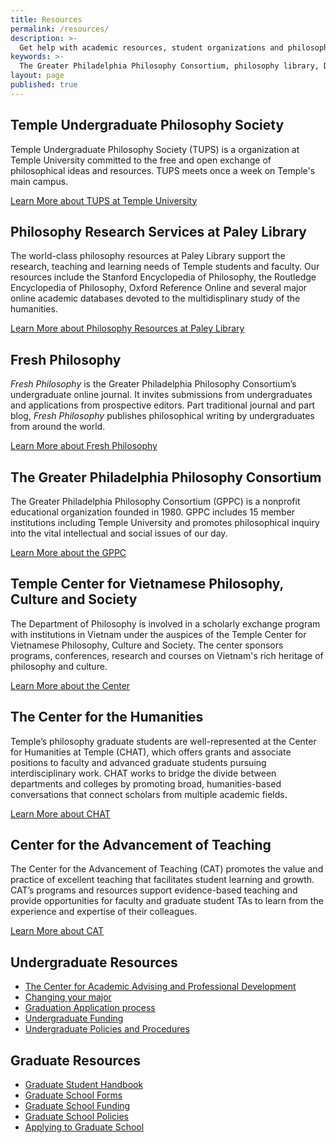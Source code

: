 ```yaml
---
title: Resources
permalink: /resources/
description: >-
  Get help with academic resources, student organizations and philosophy scholarships at Temple University's Department of Philosophy.
keywords: >-
  The Greater Philadelphia Philosophy Consortium, philosophy library, Department of Philosophy, Academic Advising
layout: page
published: true
---
```

## Temple Undergraduate Philosophy Society
Temple Undergraduate Philosophy Society (TUPS) is a organization at Temple University committed to the free and open exchange of philosophical ideas and resources. TUPS meets once a week on Temple's main campus.

[Learn More about TUPS at Temple University](https://tuphilosophy.wordpress.com/mission/)

## Philosophy Research Services at Paley Library
The world-class philosophy resources at Paley Library support the research, teaching and learning needs of Temple students and faculty. Our resources include the Stanford Encyclopedia of Philosophy, the Routledge Encyclopedia of Philosophy, Oxford Reference Online and several major online academic databases devoted to the multidisplinary study of the humanities.

[Learn More about Philosophy Resources at Paley Library](http://guides.temple.edu/philosophy)

## Fresh Philosophy
_Fresh Philosophy_ is the Greater Philadelphia Philosophy Consortium’s undergraduate online journal. It invites submissions from undergraduates and applications from prospective editors. Part traditional journal and part blog, _Fresh Philosophy_ publishes philosophical writing by undergraduates from around the world.

[Learn More about Fresh Philosophy](http://www.freshphilosophy.com/)

## The Greater Philadelphia Philosophy Consortium
The Greater Philadelphia Philosophy Consortium (GPPC) is a nonprofit educational organization founded in 1980. GPPC includes 15 member institutions including Temple University and promotes philosophical inquiry into the vital intellectual and social issues of our day.

[Learn More about the GPPC](http://www.thegppc.org/)

## Temple Center for Vietnamese Philosophy, Culture and Society
The Department of Philosophy is involved in a scholarly exchange program with institutions in Vietnam under the auspices of the Temple Center for Vietnamese Philosophy, Culture and Society. The center sponsors programs, conferences, research and courses on Vietnam's rich heritage of philosophy and culture.

[Learn More about the Center](http://www.cla.temple.edu/vietnamese_center/welcome.htm)

## The Center for the Humanities
Temple’s philosophy graduate students are well-represented at the Center for Humanities at Temple (CHAT), which offers grants and associate positions to faculty and advanced graduate students pursuing interdisciplinary work. CHAT works to bridge the divide between departments and colleges by promoting broad, humanities-based conversations that connect scholars from multiple academic fields.

[Learn More about CHAT](http://www.cla.temple.edu/chat/index.html)

## Center for the Advancement of Teaching
The Center for the Advancement of Teaching (CAT) promotes the value and practice of excellent teaching that facilitates student learning and growth. CAT’s programs and resources support evidence-based teaching and provide opportunities for faculty and graduate student TAs to learn from the experience and expertise of their colleagues.

[Learn More about CAT](https://teaching.temple.edu/)

## Undergraduate Resources
- [The Center for Academic Advising and Professional Development](https://liberalarts.temple.edu/advising)
- [Changing your major](http://www.temple.edu/studentaffairs/orientation/freshman-orientation/changing-your-major.asp)
- [Graduation Application process](http://www.temple.edu/registrar/students/graduation)
- [Undergraduate Funding](http://sfs.temple.edu/)
- [Undergraduate Policies and Procedures](http://bulletin.temple.edu/undergraduate/academic-policies/)

## Graduate Resources
- [Graduate Student Handbook](http://bulletin.temple.edu/graduate/graduate-policies/)
- [Graduate School Forms](http://www.temple.edu/grad/forms/index.htm)
- [Graduate School Funding](http://www.temple.edu/grad/finances/index.htm)
- [Graduate School Policies](http://www.temple.edu/grad/policies/index.htm)
- [Applying to Graduate School](http://www.temple.edu/grad/admissions/howtoapply.htm)
